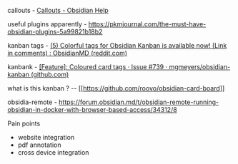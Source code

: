 callouts - [Callouts - Obsidian Help](https://help.obsidian.md/Editing+and+formatting/Callouts)

useful plugins apparently - https://pkmjournal.com/the-must-have-obsidian-plugins-5a99821b18b2

kanban tags - [(5) Colorful tags for Obsidian Kanban is available now! (Link in comments) : ObsidianMD (reddit.com)](https://www.reddit.com/r/ObsidianMD/comments/xevuin/colorful_tags_for_obsidian_kanban_is_available/)

kanbank - [[Feature]: Coloured card tags · Issue #739 · mgmeyers/obsidian-kanban (github.com)](https://github.com/mgmeyers/obsidian-kanban/issues/739)


what is this kanban ? -- [[https://github.com/roovo/obsidian-card-board]]


obsidia-remote - https://forum.obsidian.md/t/obsidian-remote-running-obsidian-in-docker-with-browser-based-access/34312/8



Pain points
- website integration
- pdf annotation
- cross device integration

